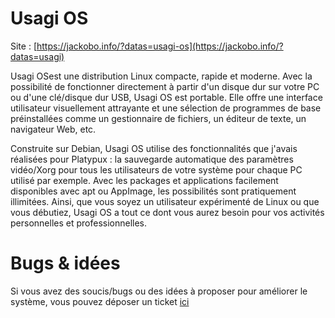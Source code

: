 # Usagi OS

Site : [https://jackobo.info/?datas=usagi-os](https://jackobo.info/?datas=usagi)

Usagi OSest une distribution Linux compacte, rapide et moderne. Avec la possibilité de fonctionner directement à partir d'un disque dur sur votre PC ou d'une clé/disque dur USB, Usagi OS est portable. Elle offre une interface utilisateur visuellement attrayante et une sélection de programmes de base préinstallées comme un gestionnaire de fichiers, un éditeur de texte, un navigateur Web, etc.

Construite sur Debian, Usagi OS utilise des fonctionnalités que j'avais réalisées pour Platypux : la sauvegarde automatique des paramètres vidéo/Xorg pour tous les utilisateurs de votre système pour chaque PC utilisé par exemple. Avec les packages et applications facilement disponibles avec apt ou AppImage, les possibilités sont pratiquement illimitées. Ainsi, que vous soyez un utilisateur expérimenté de Linux ou que vous débutiez, Usagi OS a tout ce dont vous aurez besoin pour vos activités personnelles et professionnelles.

# Bugs & idées

Si vous avez des soucis/bugs ou des idées à proposer pour améliorer le système, vous pouvez déposer un ticket  [ici](https://github.com/JackoboLeChocobo/Usagi-OS/issues)

